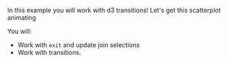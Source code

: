In this example you will work with d3 transitions! Let's get this scatterplot animating

You will:
* Work with `exit` and update join selections
* Work with transitions.